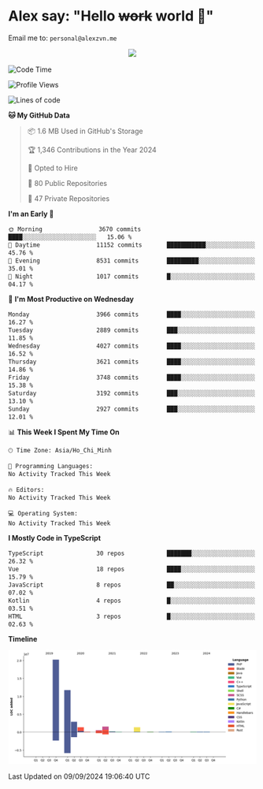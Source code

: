 # Alex say: "Hello ~~work~~ world 🐾"
Email me to: `personal@alexzvn.me`


<p align=center>
  <a href="https://skillicons.dev">
    <img src="https://skillicons.dev/icons?i=ts,js,php,nodejs,bun,vue,nuxt,react,svelte,tauri,laravel,rust,mongodb,docker,electron,redis,rabbitmq,tailwind,git,cloudflare,elysia,mysql,nginx,rollupjs,sentry,ubuntu,yarn,html,css,vite" />
  </a>
</p>

<!--START_SECTION:waka-->
![Code Time](http://img.shields.io/badge/Code%20Time-1%2C066%20hrs%2055%20mins-blue)

![Profile Views](http://img.shields.io/badge/Profile%20Views-0-blue)

![Lines of code](https://img.shields.io/badge/From%20Hello%20World%20I%27ve%20Written-40.5%20million%20lines%20of%20code-blue)

**🐱 My GitHub Data** 

> 📦 1.6 MB Used in GitHub's Storage 
 > 
> 🏆 1,346 Contributions in the Year 2024
 > 
> 💼 Opted to Hire
 > 
> 📜 80 Public Repositories 
 > 
> 🔑 47 Private Repositories 
 > 
**I'm an Early 🐤** 

```text
🌞 Morning                3670 commits        ████░░░░░░░░░░░░░░░░░░░░░   15.06 % 
🌆 Daytime                11152 commits       ███████████░░░░░░░░░░░░░░   45.76 % 
🌃 Evening                8531 commits        █████████░░░░░░░░░░░░░░░░   35.01 % 
🌙 Night                  1017 commits        █░░░░░░░░░░░░░░░░░░░░░░░░   04.17 % 
```
📅 **I'm Most Productive on Wednesday** 

```text
Monday                   3966 commits        ████░░░░░░░░░░░░░░░░░░░░░   16.27 % 
Tuesday                  2889 commits        ███░░░░░░░░░░░░░░░░░░░░░░   11.85 % 
Wednesday                4027 commits        ████░░░░░░░░░░░░░░░░░░░░░   16.52 % 
Thursday                 3621 commits        ████░░░░░░░░░░░░░░░░░░░░░   14.86 % 
Friday                   3748 commits        ████░░░░░░░░░░░░░░░░░░░░░   15.38 % 
Saturday                 3192 commits        ███░░░░░░░░░░░░░░░░░░░░░░   13.10 % 
Sunday                   2927 commits        ███░░░░░░░░░░░░░░░░░░░░░░   12.01 % 
```


📊 **This Week I Spent My Time On** 

```text
🕑︎ Time Zone: Asia/Ho_Chi_Minh

💬 Programming Languages: 
No Activity Tracked This Week

🔥 Editors: 
No Activity Tracked This Week

💻 Operating System: 
No Activity Tracked This Week
```

**I Mostly Code in TypeScript** 

```text
TypeScript               30 repos            ███████░░░░░░░░░░░░░░░░░░   26.32 % 
Vue                      18 repos            ████░░░░░░░░░░░░░░░░░░░░░   15.79 % 
JavaScript               8 repos             ██░░░░░░░░░░░░░░░░░░░░░░░   07.02 % 
Kotlin                   4 repos             █░░░░░░░░░░░░░░░░░░░░░░░░   03.51 % 
HTML                     3 repos             █░░░░░░░░░░░░░░░░░░░░░░░░   02.63 % 
```



**Timeline**

![Lines of Code chart](https://raw.githubusercontent.com/alexzvn/alexzvn/main/assets/bar_graph.png)


 Last Updated on 09/09/2024 19:06:40 UTC
<!--END_SECTION:waka-->
